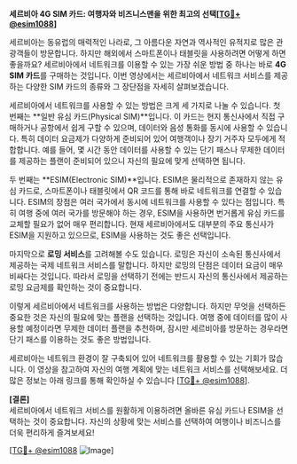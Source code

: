 **세르비아 4G SIM 카드: 여행자와 비즈니스맨을 위한 최고의 선택[[TG💪+ @esim1088](https://t.me/s/esim1088)]**

세르비아는 동유럽의 매력적인 나라로, 그 아름다운 자연과 역사적인 유적지로 많은 관광객들이 방문합니다. 하지만 해외에서 스마트폰이나 태블릿을 사용하려면 어떻게 하면 좋을까요? 세르비아에서 네트워크를 이용할 수 있는 가장 쉬운 방법 중 하나는 바로 **4G SIM 카드**를 구매하는 것입니다. 이번 영상에서는 세르비아에서 네트워크 서비스를 제공하는 다양한 SIM 카드의 종류와 그 장단점을 자세히 살펴보겠습니다.

세르비아에서 네트워크를 사용할 수 있는 방법은 크게 세 가지로 나눌 수 있습니다. 첫 번째는 **일반 유심 카드(Physical SIM)**입니다. 이 카드는 현지 통신사에서 직접 구매하거나 공항에서 쉽게 구할 수 있으며, 데이터와 음성 통화를 동시에 사용할 수 있습니다. 특히 데이터 요금제가 다양하게 준비되어 있어 여행객이나 장기 거주자 모두에게 적합합니다. 예를 들어, 몇 시간 동안 데이터를 사용할 수 있는 단기 패스나 무제한 데이터를 제공하는 플랜이 준비되어 있으니 자신의 필요에 맞게 선택하면 됩니다.

두 번째는 **ESIM(Electronic SIM)**입니다. ESIM은 물리적으로 존재하지 않는 유심 카드로, 스마트폰이나 태블릿에서 QR 코드를 통해 바로 네트워크를 연결할 수 있습니다. ESIM의 장점은 여러 국가에서 동시에 네트워크를 사용할 수 있다는 점입니다. 특히 여행 중에 여러 국가를 방문해야 하는 경우, ESIM을 사용하면 번거롭게 유심 카드를 교체할 필요가 없어 매우 편리합니다. 현재 세르비아에서도 대부분의 주요 통신사가 ESIM을 지원하고 있으므로, ESIM을 사용하는 것도 좋은 선택입니다.

마지막으로 **로밍 서비스**를 고려해볼 수도 있습니다. 로밍은 자신이 소속된 통신사에서 제공하는 국제 네트워크 서비스를 말합니다. 하지만 로밍의 단점은 데이터 요금이 매우 비싸다는 것입니다. 따라서 로밍을 선택하기 전에는 반드시 자신의 통신사에서 제공하는 로밍 요금제를 확인하는 것이 중요합니다.

이렇게 세르비아에서 네트워크를 사용하는 방법은 다양합니다. 하지만 무엇을 선택하든 중요한 것은 자신의 필요에 맞는 플랜을 선택하는 것입니다. 여행 중에 데이터를 많이 사용할 예정이라면 무제한 데이터 플랜을 추천하며, 잠시만 세르비아를 방문하는 경우라면 단기 패스를 이용하는 것도 좋은 방법입니다.

세르비아는 네트워크 환경이 잘 구축되어 있어 네트워크를 활용할 수 있는 기회가 많습니다. 이 영상을 참고하여 자신의 여행 계획에 맞는 네트워크 서비스를 선택해보세요. 더 많은 정보는 아래 링크를 통해 확인하실 수 있습니다 [[TG💪+ @esim1088](https://t.me/s/esim1088)]. 

**[결론]**  
세르비아에서 네트워크 서비스를 원활하게 이용하려면 올바른 유심 카드나 ESIM을 선택하는 것이 중요합니다. 자신의 상황에 맞는 서비스를 선택하여 여행이나 비즈니스를 더욱 편리하게 즐겨보세요!

[[TG💪+ @esim1088](https://t.me/s/esim1088) ![Image](https://i.postimg.cc/Y0z9fWf4/image.png)]
